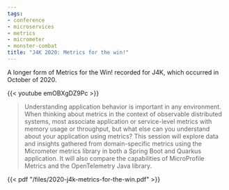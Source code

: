 ```yaml
---
tags:
- conference
- microservices
- metrics
- micrometer
- monster-combat
title: "J4K 2020: Metrics for the win!"
---
```


A longer form of Metrics for the Win! recorded for J4K, which occurred in
October of 2020.

{{< youtube emOBXgDZ9Pc >}}

<!--more-->

> Understanding application behavior is important in any environment. When thinking about metrics in the context of observable distributed systems, most associate application or service-level metrics with memory usage or throughput, but what else can you understand about your application using metrics? This session will explore data and insights gathered from domain-specific metrics using the Micrometer metrics library in both a Spring Boot and Quarkus application. It will also compare the capabilities of MicroProfile Metrics and the OpenTelemetry Java library.

{{< pdf "/files/2020-j4k-metrics-for-the-win.pdf" >}}